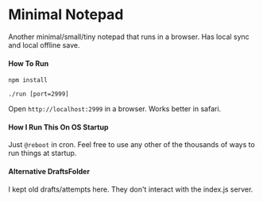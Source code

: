 # Minimal Notepad

Another minimal/small/tiny notepad that runs in a browser. Has local sync and local offline save.

#### How To Run

`npm install`

`./run [port=2999]`

Open `http://localhost:2999` in a browser. Works better in safari.



#### How I Run This On OS Startup

Just `@reboot` in cron. Feel free to use any other of the thousands of ways to run things at startup.



#### Alternative DraftsFolder

I kept old drafts/attempts here. They don't interact with the index.js server. 